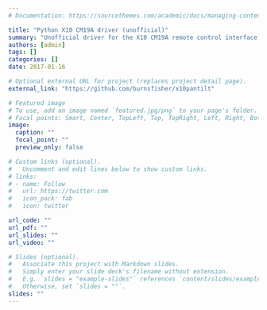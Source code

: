 ```yaml
---
# Documentation: https://sourcethemes.com/academic/docs/managing-content/

title: "Python X10 CM19A driver (unofficial)"
summary: "Unofficial driver for the X10 CM19A remote control interface in Python, now maintained by Burns Fisher."
authors: [admin]
tags: []
categories: []
date: 2017-01-16

# Optional external URL for project (replaces project detail page).
external_link: "https://github.com/burnsfisher/x10pantilt"

# Featured image
# To use, add an image named `featured.jpg/png` to your page's folder.
# Focal points: Smart, Center, TopLeft, Top, TopRight, Left, Right, BottomLeft, Bottom, BottomRight.
image:
  caption: ""
  focal_point: ""
  preview_only: false

# Custom links (optional).
#   Uncomment and edit lines below to show custom links.
# links:
# - name: Follow
#   url: https://twitter.com
#   icon_pack: fab
#   icon: twitter

url_code: ""
url_pdf: ""
url_slides: ""
url_video: ""

# Slides (optional).
#   Associate this project with Markdown slides.
#   Simply enter your slide deck's filename without extension.
#   E.g. `slides = "example-slides"` references `content/slides/example-slides.md`.
#   Otherwise, set `slides = ""`.
slides: ""
---
```

